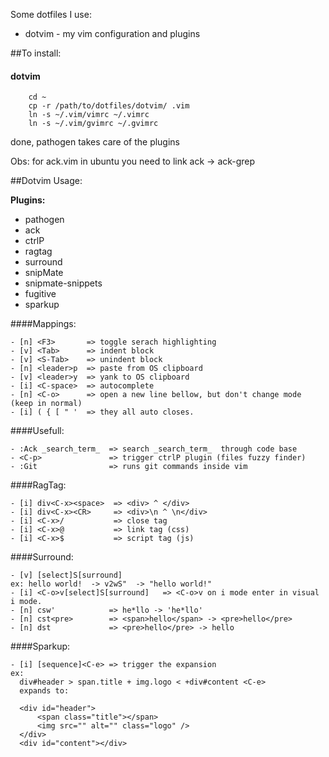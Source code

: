 Some dotfiles I use:

- dotvim - my vim configuration and plugins


##To install:

#### dotvim

```
    cd ~
    cp -r /path/to/dotfiles/dotvim/ .vim
    ln -s ~/.vim/vimrc ~/.vimrc
    ln -s ~/.vim/gvimrc ~/.gvimrc
```
  done, pathogen takes care of the plugins

  Obs: for ack.vim in ubuntu you need to link ack -> ack-grep


##Dotvim Usage:

**Plugins:**

- pathogen
- ack
- ctrlP
- ragtag
- surround
- snipMate
- snipmate-snippets
- fugitive
- sparkup

####Mappings:

```
- [n] <F3>       => toggle serach highlighting
- [v] <Tab>      => indent block
- [v] <S-Tab>    => unindent block
- [n] <leader>p  => paste from OS clipboard
- [v] <leader>y  => yank to OS clipboard
- [i] <C-space>  => autocomplete
- [n] <C-o>      => open a new line bellow, but don't change mode (keep in normal)
- [i] ( { [ " '  => they all auto closes.
```

####Usefull:

```
- :Ack _search_term_  => search _search_term_  through code base
- <C-p>               => trigger ctrlP plugin (files fuzzy finder)
- :Git                => runs git commands inside vim
```

####RagTag:

```
- [i] div<C-x><space>  => <div> ^ </div>
- [i] div<C-x><CR>     => <div>\n ^ \n</div>
- [i] <C-x>/           => close tag
- [i] <C-x>@           => link tag (css)
- [i] <C-x>$           => script tag (js)
```

####Surround:

```
- [v] [select]S[surround]
ex: hello world!  -> v2wS"  -> "hello world!"
- [i] <C-o>v[select]S[surround]   => <C-o>v on i mode enter in visual i mode.
- [n] csw'            => he*llo -> 'he*llo'
- [n] cst<pre>        => <span>hello</span> -> <pre>hello</pre>
- [n] dst             => <pre>hello</pre> -> hello
```

####Sparkup:

```
- [i] [sequence]<C-e> => trigger the expansion
ex:
  div#header > span.title + img.logo < +div#content <C-e>
  expands to:

  <div id="header">
      <span class="title"></span>
      <img src="" alt="" class="logo" />
  </div>
  <div id="content"></div>
```


